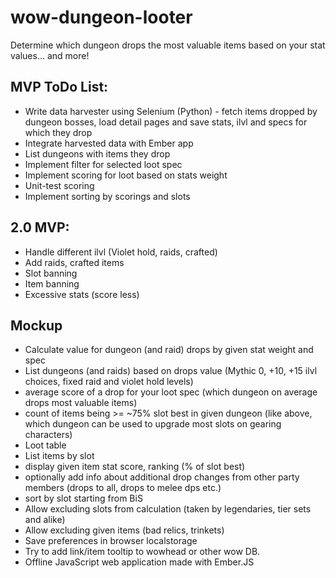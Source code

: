 # wow-dungeon-looter
Determine which dungeon drops the most valuable items based on your stat values... and more!

MVP ToDo List:
----------

* Write data harvester using Selenium (Python) - fetch items dropped by dungeon bosses, load detail pages and save stats, ilvl and specs for which they drop
* Integrate harvested data with Ember app
* List dungeons with items they drop
* Implement filter for selected loot spec
* Implement scoring for loot based on stats weight
* Unit-test scoring
* Implement sorting by scorings and slots

2.0 MVP:
--------
* Handle different ilvl (Violet hold, raids, crafted)
* Add raids, crafted items
* Slot banning
* Item banning
* Excessive stats (score less)  


Mockup
------

* Calculate value for dungeon (and raid) drops by given stat weight and spec
* List dungeons (and raids) based on drops value (Mythic 0, +10, +15 ilvl choices, fixed raid and violet hold levels)
* average score of a drop for your loot spec (which dungeon on average drops most valuable items)
* count of items being >= ~75% slot best in given dungeon (like above, which dungeon can be used to upgrade most slots on gearing characters)
* Loot table
* List items by slot
* display given item stat score, ranking (% of slot best)
* optionally add info about additional drop changes from other party members (drops to all, drops to melee dps etc.)
* sort by slot starting from BiS
* Allow excluding slots from calculation (taken by legendaries, tier sets and alike)
* Allow excluding given items (bad relics, trinkets)
* Save preferences in browser localstorage
* Try to add link/item tooltip to wowhead or other wow DB.
* Offline JavaScript web application made with Ember.JS
